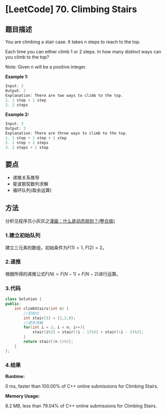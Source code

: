 # [LeetCode] 70. Climbing Stairs

## 题目描述

You are climbing a stair case. It takes n steps to reach to the top.

Each time you can either climb 1 or 2 steps. In how many distinct ways can you climb to the top?

Note: Given n will be a positive integer.

**Example 1:**

```C++
Input: 2
Output: 2
Explanation: There are two ways to climb to the top.
1. 1 step + 1 step
2. 2 steps
```

**Example 2:**

```C++
Input: 3
Output: 3
Explanation: There are three ways to climb to the top.
1. 1 step + 1 step + 1 step
2. 1 step + 2 steps
3. 2 steps + 1 step
```

## 要点

* 递推关系推导
* 斐波那契数列求解
* 循环队列(取余运算)

## 方法

分析见程序员小灰灰之[漫画：什么是动态规划？(整合版)](http://mp.weixin.qq.com/s?__biz=MzIxMjE5MTE1Nw==&mid=2653190796&idx=1&sn=2bf42e5783f3efd03bfb0ecd3cbbc380&chksm=8c990856bbee8140055c3429f59c8f46dc05be20b859f00fe8168efe1e6a954fdc5cfc7246b0&scene=21#wechat_redirect)

### 1.建立初始队列

建立三元素的数组，初始条件为$F(1) = 1$, $F(2) = 2$。

### 2.递推

根据所得的递推公式$F(N) = F(N-1) + F(N-2)$进行运算。

### 3.代码

```C++
class Solution {
public:
    int climbStairs(int n) {
        //初始化
        int stair[3] = {1,2,0};
        //逐步求解
        for(int i = 2; i < n; i++){
            stair[i%3] = stair[(i - 1)%3] + stair[(i - 2)%3];
        }
        return stair[(n-1)%3];
    }
};
```

### 4.结果

**Runtime:**

0 ms, faster than 100.00% of C++ online submissions for Climbing Stairs.

**Memory Usage:**

8.2 MB, less than 79.04% of C++ online submissions for Climbing Stairs.
